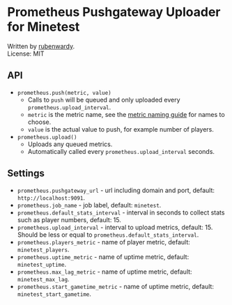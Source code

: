 # Prometheus Pushgateway Uploader for Minetest

Written by [rubenwardy](https://rubenwardy.com).  
License: MIT

## API

* `prometheus.push(metric, value)`
    * Calls to `push` will be queued and only uploaded every `prometheus.upload_interval`.
    * `metric` is the metric name, see the [metric naming guide](https://prometheus.io/docs/instrumenting/writing_exporters/#naming) for names to choose.
    * `value` is the actual value to push, for example number of players.
* `prometheus.upload()`
    * Uploads any queued metrics.
    * Automatically called every `prometheus.upload_interval` seconds.

## Settings

* `prometheus.pushgateway_url` - url including domain and port, default: `http://localhost:9091`.
* `prometheus.job_name` - job label, default: `minetest`.
* `prometheus.default_stats_interval` - interval in seconds to collect stats
     such as player numbers, default: 15.
* `prometheus.upload_interval` - interval to upload metrics, default: 15.
     Should be less or equal to `prometheus.default_stats_interval`.
* `prometheus.players_metric` - name of player metric, default: `minetest_players`.
* `prometheus.uptime_metric` - name of uptime metric, default: `minetest_uptime`.
* `prometheus.max_lag_metric` - name of uptime metric, default: `minetest_max_lag`.
* `prometheus.start_gametime_metric` - name of uptime metric, default: `minetest_start_gametime`.
